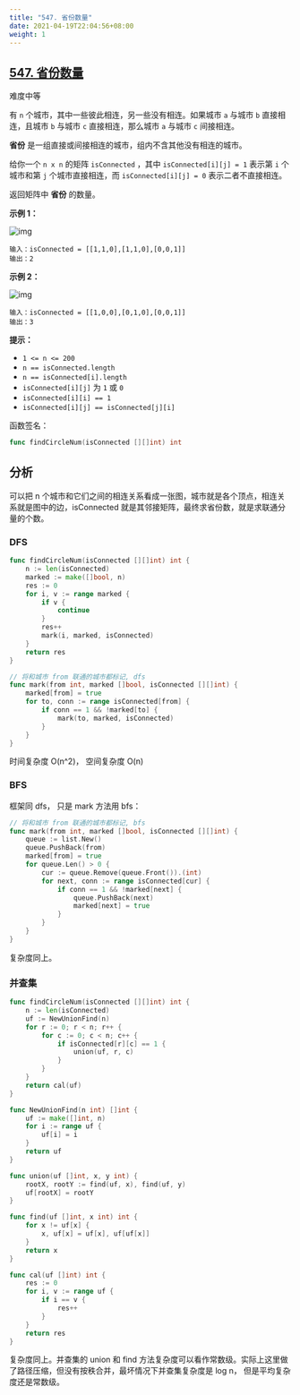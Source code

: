 ```yaml
---
title: "547. 省份数量"
date: 2021-04-19T22:04:56+08:00
weight: 1
---
```


## [547. 省份数量](https://leetcode-cn.com/problems/number-of-provinces/)

难度中等

有 `n` 个城市，其中一些彼此相连，另一些没有相连。如果城市 `a` 与城市 `b` 直接相连，且城市 `b` 与城市 `c` 直接相连，那么城市 `a` 与城市 `c` 间接相连。

**省份** 是一组直接或间接相连的城市，组内不含其他没有相连的城市。

给你一个 `n x n` 的矩阵 `isConnected` ，其中 `isConnected[i][j] = 1` 表示第 `i` 个城市和第 `j` 个城市直接相连，而 `isConnected[i][j] = 0` 表示二者不直接相连。

返回矩阵中 **省份** 的数量。

**示例 1：**

![img](https://assets.leetcode.com/uploads/2020/12/24/graph1.jpg)

```
输入：isConnected = [[1,1,0],[1,1,0],[0,0,1]]
输出：2
```

**示例 2：**

![img](https://assets.leetcode.com/uploads/2020/12/24/graph2.jpg)

```
输入：isConnected = [[1,0,0],[0,1,0],[0,0,1]]
输出：3
```

**提示：**

- `1 <= n <= 200`
- `n == isConnected.length`
- `n == isConnected[i].length`
- `isConnected[i][j]` 为 `1` 或 `0`
- `isConnected[i][i] == 1`
- `isConnected[i][j] == isConnected[j][i]`

函数签名：

```go
func findCircleNum(isConnected [][]int) int
```

## 分析

可以把 n 个城市和它们之间的相连关系看成一张图，城市就是各个顶点，相连关系就是图中的边，isConnected 就是其邻接矩阵，最终求省份数，就是求联通分量的个数。

### DFS

```go
func findCircleNum(isConnected [][]int) int {
	n := len(isConnected)
	marked := make([]bool, n)
	res := 0
	for i, v := range marked {
		if v {
			continue
		}
		res++
		mark(i, marked, isConnected)
	}
	return res
}

// 将和城市 from 联通的城市都标记, dfs
func mark(from int, marked []bool, isConnected [][]int) {
	marked[from] = true
	for to, conn := range isConnected[from] {
		if conn == 1 && !marked[to] {
			mark(to, marked, isConnected)
		}
	}
}
```

时间复杂度 O(n^2)， 空间复杂度 O(n)

### BFS

框架同 dfs， 只是 mark 方法用 bfs：

```go
// 将和城市 from 联通的城市都标记, bfs
func mark(from int, marked []bool, isConnected [][]int) {
	queue := list.New()
	queue.PushBack(from)
	marked[from] = true
	for queue.Len() > 0 {
		cur := queue.Remove(queue.Front()).(int)
		for next, conn := range isConnected[cur] {
			if conn == 1 && !marked[next] {
				queue.PushBack(next)
				marked[next] = true
			}
		}
	}
}
```

复杂度同上。

### 并查集

```go
func findCircleNum(isConnected [][]int) int {
    n := len(isConnected)
    uf := NewUnionFind(n)
    for r := 0; r < n; r++ {
        for c := 0; c < n; c++ {
            if isConnected[r][c] == 1 {
                union(uf, r, c)
            }
        }
    }
    return cal(uf)
}

func NewUnionFind(n int) []int {
    uf := make([]int, n)
    for i := range uf {
        uf[i] = i
    }
    return uf
}

func union(uf []int, x, y int) {
    rootX, rootY := find(uf, x), find(uf, y)
    uf[rootX] = rootY
}

func find(uf []int, x int) int {
    for x != uf[x] {
        x, uf[x] = uf[x], uf[uf[x]]
    }
    return x
}

func cal(uf []int) int {
    res := 0
    for i, v := range uf {
        if i == v {
            res++
        }
    }
    return res
}
```

复杂度同上。并查集的 union 和 find 方法复杂度可以看作常数级。实际上这里做了路径压缩，但没有按秩合并，最坏情况下并查集复杂度是 log n， 但是平均复杂度还是常数级。
